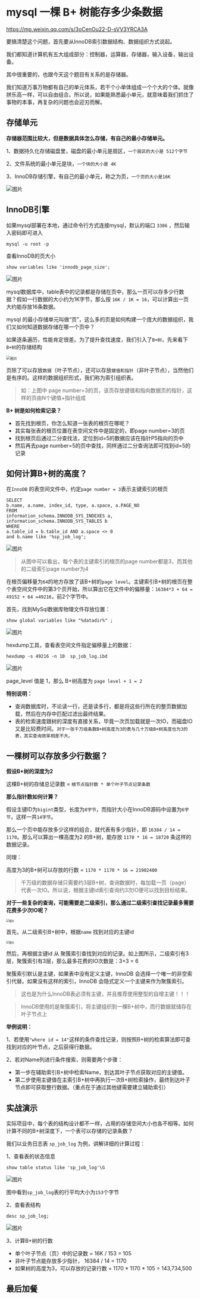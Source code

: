 # mysql 一棵 B+ 树能存多少条数据

https://mp.weixin.qq.com/s/3oCenOu22-D-sVV3YRCA3A

要搞清楚这个问题，首先要从InnoDB索引数据结构、数据组织方式说起。

我们都知道计算机有五大组成部分：控制器，运算器，存储器，输入设备，输出设备。

其中很重要的，也跟今天这个题目有关系的是存储器。

我们知道万事万物都有自己的单元体系，若干个小单体组成一个个大的个体。就像拼乐高一样，可以自由组合。所以说，如果能熟悉最小单元，就意味着我们抓住了事物的本事，再复杂的问题也会迎刃而解。



## 存储单元

**存储器范围比较大，但是数据具体怎么存储，有自己的最小存储单元。**

1、数据持久化存储磁盘里，磁盘的最小单元是扇区，`一个扇区的大小是 512个字节`

2、文件系统的最小单元是块，`一个块的大小是 4K`

3、InnoDB存储引擎，有自己的最小单元，称之为页，`一个页的大小是16K`

![图片](页.assets/640)

## InnoDB引擎



如果mysql部署在本地，通过命令行方式连接mysql，默认的端口 `3306` ，然后输入密码即可进入

```
mysql -u root -p
```

查看InnoDB的页大小

```
show variables like 'innodb_page_size';
```

![图片](页.assets/640-16315825695992)

mysql数据库中，table表中的记录都是存储在页中，那么一页可以存多少行数据？假如一行数据的大小约为1K字节，那么按 `16K / 1K = 16`，可以计算出一页大约能存放16条数据。

mysql 的最小存储单元叫做“页”，这么多的页是如何构建一个庞大的数据组织，我们又如何知道数据存储在哪一个页中？

如果逐条遍历，性能肯定很差。为了提升查找速度，我们引入了`B+树`，先来看下`B+树`的存储结构

<img src="页.assets/640-16315825818224" alt="图片" style="zoom:67%;" />

页除了可以存放`数据`（叶子节点），还可以存放`健值和指针`（非叶子节点），当然他们是有序的。这样的数据组织形式，我们称为索引组织表。

> 如：上图中 page number=3的页，该页存放键值和指向数据页的指针，这样的页由N个键值+指针组成



**B+ 树是如何检索记录？**

- 首先找到根页，你怎么知道一张表的根页在哪呢？
- 其实每张表的根页位置在表空间文件中是固定的，即page number=3的页
- 找到根页后通过二分查找法，定位到id=5的数据应该在指针P5指向的页中
- 然后再去page number=5的页中查找，同样通过二分查询法即可找到id=5的记录

## 如何计算B+树的高度？

在`InnoDB` 的表空间文件中，约定`page number = 3`表示主键索引的根页

```mysql
SELECT
b.name, a.name, index_id, type, a.space, a.PAGE_NO
FROM
information_schema.INNODB_SYS_INDEXES a,
information_schema.INNODB_SYS_TABLES b
WHERE
a.table_id = b.table_id AND a.space <> 0
and b.name like '%sp_job_log';
```

![图片](页.assets/640-16315826523796)

> 从图中可以看出，每个表的主键索引的根页的page number都是3，而其他的二级索引page number为4

在根页偏移量为`64`的地方存放了该B+树的`page level`。主键索引B+树的根页在整个表空间文件中的第3个页开始，所以算出它在文件中的偏移量：`16384*3 + 64 = 49152 + 64 =49216`，前2个字节中。

首先，找到MySql数据库物理文件存放位置：

```
show global variables like "%datadir%" ;
```

![图片](页.assets/640-16315826980808)



hexdump工具，查看表空间文件指定偏移量上的数据：

```
hexdump -s 49216 -n 10  sp_job_log.ibd
```

![图片](页.assets/640-163158270011410)

page_level 值是 1，那么 B+树高度为 `page level + 1 = 2`

**特别说明：**

- 查询数据库时，不论读一行，还是读多行，都是将这些行所在的整页数据加载，然后在内存中匹配过滤出最终结果。
- 表的检索速度跟树的深度有直接关系，毕竟一次页加载就是一次IO，而磁盘IO又是比较费时间。`对于一张千万级条数B+树高度为3的表与几十万级B+树高度也为3的表，其实查询效率相差不大。`

## 一棵树可以存放多少行数据？

**假设B+树的深度为2**

这棵B+树的存储总记录数 = `根节点指针数 * 单个叶子节点记录条数`



**那么指针数如何计算？**

假设主键ID为`bigint`类型，长度为`8字节`，而指针大小在InnoDB源码中设置为`6字节`，这样一共`14字节`。

那么一个页中能存放多少这样的组合，就代表有多少指针，即 `16384 / 14 = 1170`。那么可以算出一棵高度为2 的B+树，能存放 `1170 * 16 = 18720` 条这样的数据记录。

同理：

高度为3的B+树可以存放的行数 =  `1170 * 1170 * 16 = 21902400`

> 千万级的数据存储只需要约3层B+树，查询数据时，每加载一页（page）代表一次IO。所以说，根据主键id索引查询约3次IO便可以找到目标结果。

**对于一些复杂的查询，可能需要走二级索引，那么通过二级索引查找记录最多需要花费多少次IO呢？**

<img src="页.assets/640-163158283889712" alt="图片" style="zoom: 50%;" />

首先，从二级索引B+树中，根据`name` 找到对应的主键id

<img src="页.assets/640-163158285868514" alt="图片" style="zoom:50%;" />

然后，再根据主键id 从 聚簇索引查找到对应的记录。如上图所示，二级索引有3层，聚簇索引有3层，那么最多花费的IO次数是：3+3 = 6

聚簇索引默认是主键，如果表中没有定义主键，InnoDB 会选择一个唯一的非空索引代替。如果没有这样的索引，InnoDB 会隐式定义一个主键来作为聚簇索引。

> 这也是为什么InnoDB表必须有主键，并且推荐使用整型的自增主键！！！

> InnoDB使用的是聚簇索引，将主键组织到一棵B+树中，而行数据就储存在叶子节点上

**举例说明：**

1、若使用`"where id = 14"`这样的条件查找记录，则按照B+树的检索算法即可查找到对应的叶节点，之后获得行数据。

2、若对Name列进行条件搜索，则需要两个步骤：

- 第一步在辅助索引B+树中检索Name，到达其叶子节点获取对应的主键值。
- 第二步使用主键值在主索引B+树中再执行一次B+树检索操作，最终到达叶子节点即可获取整行数据。（重点在于通过其他键需要建立辅助索引）

## 实战演示

实际项目中，每个表的结构设计都不一样，占用的存储空间大小也各不相等。如何计算不同的B+树深度下，一个表可以存储的记录条数？

我们以业务日志表 `sp_job_log` 为例，讲解详细的计算过程：

1、查看表的状态信息

```
show table status like 'sp_job_log'\G
```

![图片](页.assets/640-163158291014116)

图中看到`sp_job_log`表的行平均大小为`153`个字节

2、查看表结构

```
desc sp_job_log;
```

![图片](页.assets/640-163158292048818)

3、计算B+树的行数

- 单个叶子节点（页）中的记录数 = 16K / 153 = 105
- 非叶子节点能存放多少指针， 16384 / 14 = 1170
- 如果树的高度为3，可以存放的记录行数 =  1170 * 1170 * 105 = 143,734,500

## 最后加餐

